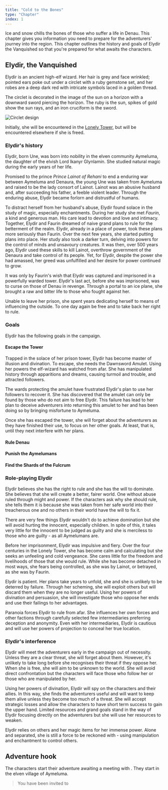 ```yaml
---
title: "Cold to the Bones"
type: "Chapter"
index: 1
---
```


Ice and snow chills the bones of those who suffer a life in Denau. This
chapter gives you information you need to prepare for the adventurers'
journey into the region. This chapter outlines the history and goals of
Elydir the Vanquished so that you're prepared for what awaits the
characters.

## Elydir, the Vanquished

Elydir is an ancient high-elf wizard. Her hair is grey and face
wrinkled; pointed ears poke out under a circlet with a ruby gemstone
set, and her robes are a deep dark red with intricate symbols laced in a
golden thread.

The circlet is decorated in the image of the sun on a horizon with a
downward sword piercing the horizon. The ruby is the sun, spikes of gold
show the sun rays, and an iron cruciform is the sword.

![Circlet design](/images/elydirs-symbol.svg)

Initially, she will be encountered in the [Lonely Tower], but will be
encountered elsewhere if she is freed.

### Elydir's history

Elydir, born Une, was born into nobility in the elven community
Aymeluma, the daughter of the elvish Lord Ikanyr Glynlamin. She studied
natural magic during the early years of her life.

Promised to the prince _Prince Lainot of Rehani_ to end a enduring war
between Aymeluma and Denaura, the young Une was taken from Aymeluma and
raised to be the lady consort of Lainot. Lainot was an abusive husband
and, after succeeding his father, a feeble violent leader. Through the
enduring abuse, Elydir became forlorn and distrustful of humans.

To distract herself from her husband's abuse, Elydir found solace in the
study of magic, especially enchantments. During her study she met
_Faurin_, a kind and generous man. His care lead to devotion and love
and intimacy. Together, Elydir and Faurin dreamed of naive grand plans
to rule for the betterment of the realm. Elydir, already in a place of
power, took these plans more seriously than Faurin. Over the next few
years, she started putting plans into place. Her study also took a
darker turn, delving into powers for the control of minds and unsavoury
creatures. It was then, over 500 years ago, Elydir used these skills to
kill Lainot, overthrow government of the Denaura and take control of its
people. Yet, for Elydir, despite the power she had amassed, her greed
was unfulfilled and her desire for power continued to grow.

It was only by Faurin's wish that Elydir was captured and imprisoned in
a powerfully warded tower. Elydir's last act, before she was imprisoned,
was to curse on those of Denau in revenge. Through a portal to an ice
plane, she brought a raw and bitter life to those who fought against
her.

Unable to leave her prison, she spent years dedicating herself to means
of influencing the outside. To one day again be free and to take back
her right to rule.

### Goals

Elydir has the following goals in the campaign.

#### Escape the Tower

Trapped in the solace of her prison tower, Elydir has become master of
illusion and divination. To escape, she needs the Dawnsword Amulet.
Using her powers the elf-wizard has watched from afar. She has
manipulated history through apparitions and dreams, causing turmoil and
trouble, and attracted followers.

The wards protecting the amulet have frustrated Elydir's plan to use
her followers to recover it. She has discovered that the amulet can only
be found by those who do not aim to free Elydir. This failure has lead
to her plan to deceive adventurers into returning this amulet to her
and has been doing so by bringing misfortune to Aymeluma.

Once she has escaped the tower, she will forget about the adventurers as
they have finished their use, to focus on her other goals. At least,
that is, until they next interfere with her plans.

#### Rule Denau

#### Punish the Aymelumans

#### Find the Shards of the Fulcrum

### Role-playing Elydir

Elydir believes she has the right to rule and she has the will to
dominate. She believes that she will create a better, fairer world. One
without abuse ruled through might and power. If the characters ask
why she should rule, she tells them it is because she was
taken from her safe world into their treacherous one and no others in
their world have the will to fix it.

There are very few things Elydir wouldn't do to achieve domination but she
will avoid hurting the innocent, especially children. In spite of this,
it tales very little for the innocent to be judged as guilty and she is
merciless to those who are guilty - as all Aymelumans are.

Before her imprisonment, Elydir was impulsive and fiery. Over the four
centuries in the Lonely Tower, she has become calm and calculating but
she seeks an unfeeling and cold vengeance. She cares little for the
freedom and livelihoods of those that she would rule. While she has
become detached in most ways, she fears being controlled, as she was by
Lainot, or betrayed, as she was by Faurin.

Elydir is patient. Her plans take years to unfold, she and she is
unlikely to be deterred by failure. Through her scheming, she will
exploit others but will discard them when they are no longer useful.
Using her powers of divination and persuasion, she will investigate
those who oppose her ends and use their failings to her advantages.

Paranoia forces Elydir to rule from afar. She influences her own forces
and other factions through carefully selected few intermediaries
preferring deception and anonymity. Even with her intermediaries, Elydir
is cautious and will use her powers of projection to conceal her true
location.

### Elydir's interference

Elydir will meet the adventurers early in the campaign out of necessity.
Unless they are a clear threat, she will forget about them. However,
it's unlikely to take long before she recognises their threat if they
oppose her. When she is free, she will aim to be unknown to the world.
She will avoid direct confrontation but the characters will face those
who follow her or those who are manipulated by her.

Using her powers of divination, Elydir will spy on the characters and
their allies. In this way, she finds the adventurers useful and will
want to keep them alive unless they become too much of a threat. She
will accept strategic losses and allow the characters to have short term
success to gain the upper hand. Limited resources and grand goals stand
in the way of Elydir focusing directly on the adventurers but she will
use her resources to weaken.

Elydir relies on others and her magic items for her immense power. Alone
and separated, she is still a force to be reckoned with - using
manipulation and enchantment to control others.

## Adventure hook

The characters start their adventure awaiting a meeting with . They start in the elven village of
Aymeluma.

> You have been invited to

[lonely tower]: ../chapter-lonely-tower/
